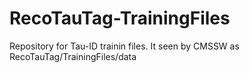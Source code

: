 # RecoTauTag-TrainingFiles
Repository for Tau-ID trainin files.
It seen by CMSSW as RecoTauTag/TrainingFiles/data


